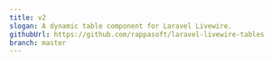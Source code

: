 ```yaml
---
title: v2
slogan: A dynamic table component for Laravel Livewire.
githubUrl: https://github.com/rappasoft/laravel-livewire-tables
branch: master
---
```

